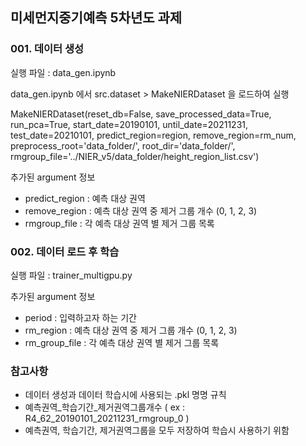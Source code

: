 ## 미세먼지중기예측 5차년도 과제

### 001. 데이터 생성

실행 파일 : data_gen.ipynb

data_gen.ipynb 에서 src.dataset > MakeNIERDataset 을 로드하여 실행

MakeNIERDataset(reset_db=False, save_processed_data=True, run_pca=True, start_date=20190101, until_date=20211231, test_date=20210101, predict_region=region, remove_region=rm_num, preprocess_root='data_folder/', root_dir='data_folder/', rmgroup_file='../NIER_v5/data_folder/height_region_list.csv')

추가된 argument 정보
 - predict_region : 예측 대상 권역
 - remove_region : 예측 대상 권역 중 제거 그룹 개수 (0, 1, 2, 3)
 - rmgroup_file : 각 예측 대상 권역 별 제거 그룹 목록


### 002. 데이터 로드 후 학습

실행 파일 : trainer_multigpu.py

추가된 argument 정보
 - period : 입력하고자 하는 기간
 - rm_region : 예측 대상 권역 중 제거 그룹 개수 (0, 1, 2, 3)
 - rm_group_file : 각 예측 대상 권역 별 제거 그룹 목록

### 참고사항
 - 데이터 생성과 데이터 학습시에 사용되는 .pkl 명명 규칙
 - 예측권역_학습기간_제거권역그룹개수 ( ex : R4_62_20190101_20211231_rmgroup_0 )
 - 예측권역, 학습기간, 제거권역그룹을 모두 저장하여 학습시 사용하기 위함